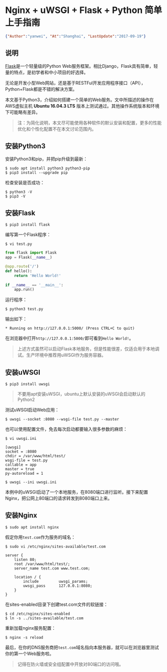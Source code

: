 # Nginx + uWSGI + Flask + Python 简单上手指南
```json
{"Author":"yanwei", "At":"Shanghai", "LastUpdate":"2017-09-19"}
```

## 说明

[Flask](http://flask.pocoo.org/)是一个轻量级的Python Web服务框架。相比Django，Flask具有简单，轻量的特点，是初学者和中小项目的好选择。

无论是开发小型Web网站，还是基于RESTFul开发应用程序接口（API），Python+Flask都是不错的解决方案。

本文基于Python3，介绍如何搭建一个简单的Web服务。文中所描述的操作在AWS虚拟主机 **Ubuntu 16.04.3 LTS** 版本上测试通过。其他操作系统版本和环境下可能略有差异。

> 注：为简化说明，本文尽可能使用各种软件的默认安装和配置，更多的性能优化和个性化配置不在本文讨论范围内。

## 安装Python3

安装Python3和pip，并把pip升级到最新：

`$ sudo apt install python3 python3-pip`<br/>
`$ pip3 install --upgrade pip`

检查安装是否成功：

`$ python3 -V`<br/>
`$ pip3 -V`

## 安装Flask
`$ pip3 install flask`

编写第一个Flask程序：

`$ vi test.py`

```python
from flask import Flask
app = Flask(__name__)

@app.route('/')
def hello():
    return 'Hello World!'
    
if __name__ == '__main__':
    app.run()
```

运行程序：

`$ python3 test.py`

输出如下：

```
* Running on http://127.0.0.1:5000/ (Press CTRL+C to quit)
```

在浏览器中打开`http://127.0.0.1:5000/`即可看到`Hello World!`。

> 上述方式虽然可以启动Flask本地服务，但是性能很差，仅适合用于本地调试。生产环境中推荐用uWSGI作为服务容器。

## 安装uWSGI
`$ pip3 install uwsgi`

> 不要用apt安装uWSGI，ubuntu上默认安装的uWSGI会启动默认的Python2

测试uWSGI启动Web应用：

`$ uwsgi --socket :8080 --wsgi-file test.py --master`

也可以使用配置文件，免去每次启动都要输入很多参数的麻烦：

`$ vi uwsgi.ini`

```
[uwsgi]
socket = :8080
chdir = /var/www/html/test/
wsgi-file = test.py
callable = app
master = true
py-autoreload = 1
```

`$ uwsgi --ini uwsgi.ini`

本例中的uWSGI启动了一个本地服务，在8080端口进行监听。接下来配置Nginx，把公网上80端口的请求转发到8080端口上来。

## 安装Nginx

`$ sudo apt install nginx`

假定你用`test.com`作为服务的域名：

`$ sudo vi /etc/nginx/sites-available/test.com`

```
server {
	listen 80;
	root /var/www/html/test/;
	server_name test.com www.test.com;

	location / {
    	include			uwsgi_params;
    	uwsgi_pass 		127.0.0.1:8080;
	}
}
```

在sites-enabled目录下创建test.com文件的软链接：

`$ cd /etc/nginx/sites-enabled`<br/>
`$ ln -s ../sites-available/test.com`

重新加载nginx服务配置：

`$ nginx -s reload`

最后，在你的DNS服务商把`test.com`域名指向本服务器，就可以在浏览器里测试你的第一个Web服务啦。

> 记得在防火墙或安全组配置中开放对80端口的访问哦。
